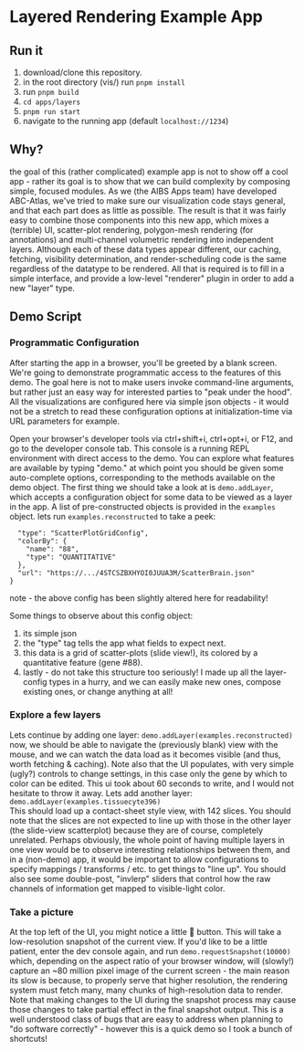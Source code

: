 # Layered Rendering Example App
## Run it
1. download/clone this repository.
2. in the root directory (vis/) run `pnpm install`
3. run `pnpm build`
4. `cd apps/layers`
5. `pnpm run start`
6. navigate to the running app (default `localhost://1234`)

## Why?
the goal of this (rather complicated) example app is not to show off a cool app - rather its goal is to show that we can build complexity by composing simple, focused modules. As we (the AIBS Apps team) have developed ABC-Atlas, we've tried to make sure our visualization code stays general, and that each part does as little as possible. The result is that it was fairly easy to combine those components into this new app, which mixes a (terrible) UI, scatter-plot rendering, polygon-mesh rendering (for annotations) and multi-channel volumetric rendering into independent layers. Although each of these data types appear different, our caching, fetching, visibility determination, and render-scheduling code is the same regardless of the datatype to be rendered. All that is required is to fill in a simple interface, and provide a low-level "renderer" plugin in order to add a new "layer" type.
## Demo Script
### Programmatic Configuration
After starting the app in a browser, you'll be greeted by a blank screen. We're going to demonstrate programmatic access to the features of this demo. The goal here is not to make users invoke command-line arguments, but rather just an easy way for interested parties to "peak under the hood". All the visualizations are configured here via simple json objects - it would not be a stretch to read these configuration options at initialization-time via URL parameters for example.

Open your browser's developer tools via ctrl+shift+i, ctrl+opt+i, or F12, and go to the developer console tab. This console is a running REPL environment with direct access to the demo. You can explore what features are available by typing "demo." at which point you should be given some auto-complete options, corresponding to the methods available on the demo object. The first thing we should take a look at is `demo.addLayer`, which accepts a configuration object for some data to be viewed as a layer in the app. A list of pre-constructed objects is provided in the `examples` object. lets run `examples.reconstructed` to take a peek:<BR>
```{
  "type": "ScatterPlotGridConfig",
  "colorBy": {
    "name": "88",
    "type": "QUANTITATIVE"
  },
  "url": "https://.../4STCSZBXHYOI0JUUA3M/ScatterBrain.json"
}
```
note - the above config has been slightly altered here for readability!

Some things to observe about this config object: <BR>
1. its simple json
2. the "type" tag tells the app what fields to expect next.
3. this data is a grid of scatter-plots (slide view!), its colored by a quantitative feature (gene #88).
4. lastly - do not take this structure too seriously! I made up all the layer-config types in a hurry, and we can easily make new ones, compose existing ones, or change anything at all!

### Explore a few layers
Lets continue by adding one layer:
`demo.addLayer(examples.reconstructed)`<BR>
now, we should be able to navigate the (previously blank) view with the mouse, and we can watch the data load as it becomes visible (and thus, worth fetching & caching). Note also that the UI populates, with very simple (ugly?) controls to change settings, in this case only the gene by which to color can be edited. This ui took about 60 seconds to write, and I would not hesitate to throw it away.
Lets add another layer: `demo.addLayer(examples.tissuecyte396)`<BR>
This should load up a contact-sheet style view, with 142 slices. You should note that the slices are not expected to line up with those in the other layer (the slide-view scatterplot) because they are of course, completely unrelated. Perhaps obviously, the whole point of having multiple layers in one view would be to observe interesting relationships between them, and in a (non-demo) app, it would be important to allow configurations to specify mappings / transforms / etc. to get things to "line up". You should also see some double-post, "invlerp" sliders that control how the raw channels of information get mapped to visible-light color.

### Take a picture
At the top left of the UI, you might notice a little 📸 button. This will take a low-resolution snapshot of the current view. If you'd like to be a little patient, enter the dev console again, and run `demo.requestSnapshot(10000)` which, depending on the aspect ratio of your browser window, will (slowly!) capture an ~80 million pixel image of the current screen - the main reason its slow is because, to properly serve that higher resolution, the rendering system must fetch many, many chunks of high-resolution data to render. Note that making changes to the UI during the snapshot process may cause those changes to take partial effect in the final snapshot output. This is a well understood class of bugs that are easy to address when planning to "do software correctly" - however this is a quick demo so I took a bunch of shortcuts!